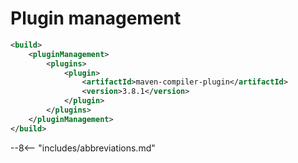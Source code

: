 # Plugin management

``` xml linenums="1" title="pom.xml"
<build>
    <pluginManagement>
        <plugins>
            <plugin>
                <artifactId>maven-compiler-plugin</artifactId>
                <version>3.8.1</version>
            </plugin>
        </plugins>
    </pluginManagement>
</build>
```

--8<-- "includes/abbreviations.md"
